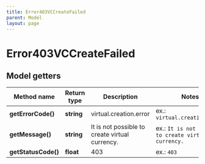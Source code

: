```yaml
---
title: Error403VCCreateFailed
parent: Model
layout: page
---
```


# Error403VCCreateFailed

## Model getters

Method name | Return type | Description | Notes
------------ | ------------- | ------------- | -------------
**getErrorCode()** | **string** | virtual.creation.error | ex.: `virtual.creation.error`
**getMessage()** | **string** | It is not possible to create virtual currency. | ex.: `It is not possible to create virtual currency.`
**getStatusCode()** | **float** | 403 | ex.: `403`

